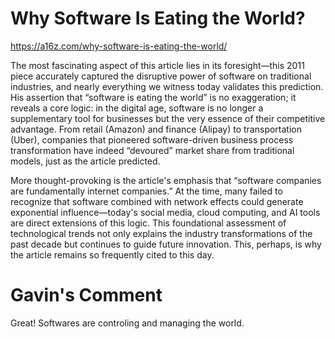 # Why Software Is Eating the World?



https://a16z.com/why-software-is-eating-the-world/



The most fascinating aspect of this article lies in its foresight—this 2011 piece accurately captured the disruptive power of software on traditional industries, and nearly everything we witness today validates this prediction. His assertion that “software is eating the world” is no exaggeration; it reveals a core logic: in the digital age, software is no longer a supplementary tool for businesses but the very essence of their competitive advantage. From retail (Amazon) and finance (Alipay) to transportation (Uber), companies that pioneered software-driven business process transformation have indeed “devoured” market share from traditional models, just as the article predicted.



More thought-provoking is the article's emphasis that “software companies are fundamentally internet companies.” At the time, many failed to recognize that software combined with network effects could generate exponential influence—today's social media, cloud computing, and AI tools are direct extensions of this logic. This foundational assessment of technological trends not only explains the industry transformations of the past decade but continues to guide future innovation. This, perhaps, is why the article remains so frequently cited to this day.



# Gavin's Comment
Great! Softwares are controling and managing the world. 
